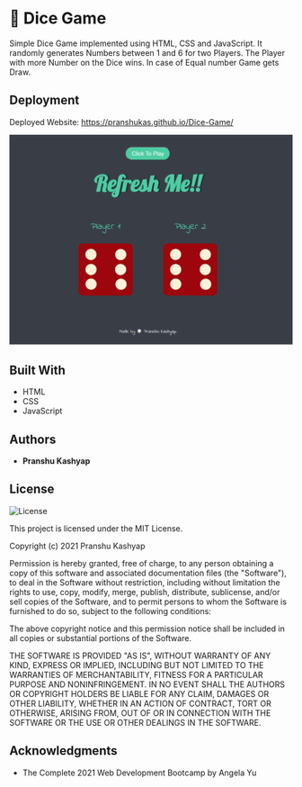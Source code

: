 # 🎲 Dice Game 
Simple Dice Game implemented using HTML, CSS and JavaScript. It randomly generates Numbers between 1 and 6 for two Players. The Player with more Number on the Dice wins. In case of Equal number Game gets Draw. 

## Deployment

Deployed Website: https://pranshukas.github.io/Dice-Game/


![Dice-Game](./images/Capture.png)


## Built With

  * HTML
  * CSS
  * JavaScript

## Authors

  - **Pranshu Kashyap**


## License

![License](https://img.shields.io/badge/license-MIT%20License-blue.svg)

This project is licensed under the MIT License.

Copyright (c) 2021 Pranshu Kashyap

Permission is hereby granted, free of charge, to any person obtaining a copy
of this software and associated documentation files (the "Software"), to deal
in the Software without restriction, including without limitation the rights
to use, copy, modify, merge, publish, distribute, sublicense, and/or sell
copies of the Software, and to permit persons to whom the Software is
furnished to do so, subject to the following conditions:

The above copyright notice and this permission notice shall be included in all
copies or substantial portions of the Software.

THE SOFTWARE IS PROVIDED "AS IS", WITHOUT WARRANTY OF ANY KIND, EXPRESS OR
IMPLIED, INCLUDING BUT NOT LIMITED TO THE WARRANTIES OF MERCHANTABILITY,
FITNESS FOR A PARTICULAR PURPOSE AND NONINFRINGEMENT. IN NO EVENT SHALL THE
AUTHORS OR COPYRIGHT HOLDERS BE LIABLE FOR ANY CLAIM, DAMAGES OR OTHER
LIABILITY, WHETHER IN AN ACTION OF CONTRACT, TORT OR OTHERWISE, ARISING FROM,
OUT OF OR IN CONNECTION WITH THE SOFTWARE OR THE USE OR OTHER DEALINGS IN THE
SOFTWARE.

## Acknowledgments

  * The Complete 2021 Web Development Bootcamp by Angela Yu

